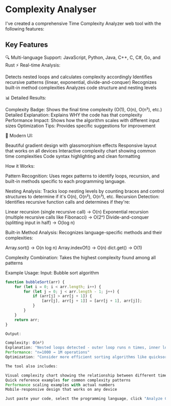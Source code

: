# Complexity Analyser
I've created a comprehensive Time Complexity Analyzer web tool with the following features:
## Key Features
🔍 Multi-language Support: JavaScript, Python, Java, C++, C, C#, Go, and Rust
⚡ Real-time Analysis:

Detects nested loops and calculates complexity accordingly
Identifies recursive patterns (linear, exponential, divide-and-conquer)
Recognizes built-in method complexities
Analyzes code structure and nesting levels

📊 Detailed Results:

Complexity Badge: Shows the final time complexity (O(1), O(n), O(n²), etc.)
Detailed Explanation: Explains WHY the code has that complexity
Performance Impact: Shows how the algorithm scales with different input sizes
Optimization Tips: Provides specific suggestions for improvement

🎨 Modern UI:

Beautiful gradient design with glassmorphism effects
Responsive layout that works on all devices
Interactive complexity chart showing common time complexities
Code syntax highlighting and clean formatting

How it Works:

Pattern Recognition: Uses regex patterns to identify loops, recursion, and built-in methods specific to each programming language.

Nesting Analysis: Tracks loop nesting levels by counting braces and control structures to determine if it's O(n), O(n²), O(n³), etc.
Recursion Detection: Identifies recursive function calls and determines if they're:

Linear recursion (single recursive call) → O(n)
Exponential recursion (multiple recursive calls like Fibonacci) → O(2ⁿ)
Divide-and-conquer (splitting input in half) → O(log n)


Built-in Method Analysis: Recognizes language-specific methods and their complexities:

Array.sort() → O(n log n)
Array.indexOf() → O(n)
dict.get() → O(1)


Complexity Combination: Takes the highest complexity found among all patterns

Example Usage:
Input: Bubble sort algorithm

```javascript
function bubbleSort(arr) {
    for (let i = 0; i < arr.length; i++) {
        for (let j = 0; j < arr.length - 1; j++) {
            if (arr[j] > arr[j + 1]) {
                [arr[j], arr[j + 1]] = [arr[j + 1], arr[j]];
            }
        }
    }
    return arr;
}

Output:

Complexity: O(n²)
Explanation: "Nested loops detected - outer loop runs n times, inner loop runs n-1 times for each iteration"
Performance: "n=1000 → 1M operations"
Optimization: "Consider more efficient sorting algorithms like quicksort or mergesort"

The tool also includes:

Visual complexity chart showing the relationship between different time complexities
Quick reference examples for common complexity patterns
Performance scaling examples with actual numbers
Mobile-responsive design that works on any device

Just paste your code, select the programming language, click "Analyze Complexity," and get instant detailed analysis with actionable optimization suggestions!